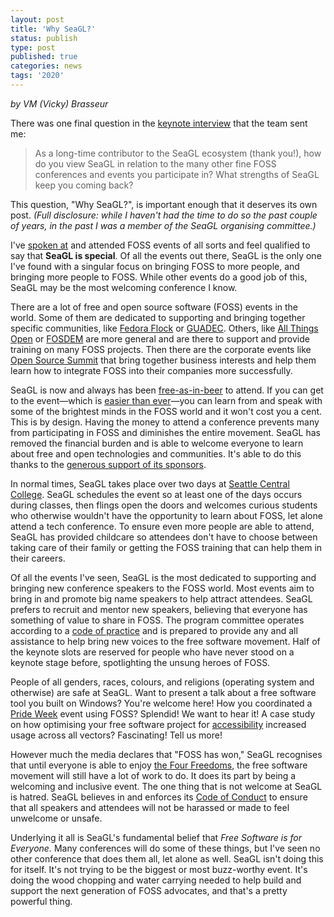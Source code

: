 ```yaml
---
layout: post
title: 'Why SeaGL?'
status: publish
type: post
published: true
categories: news
tags: '2020'
---
```

_by VM (Vicky) Brasseur_

There was one final question in the [keynote interview](/news/2020/09/08/vmbrasseur-keynote-interview) that the team sent me:

> As a long-time contributor to the SeaGL ecosystem (thank you!), how do you view SeaGL in relation to the many other fine FOSS conferences and events you participate in? What strengths of SeaGL keep you coming back?

This question, "Why SeaGL?", is important enough that it deserves its own post. _(Full disclosure: while I haven't had the time to do so the past couple of years, in the past I was a member of the SeaGL organising committee.)_

I've [spoken at](http://vmbrasseur.com/presentations/) and attended FOSS events of all sorts and feel qualified to say that **SeaGL is special**. Of all the events out there, SeaGL is the only one I've found with a singular focus on bringing FOSS to more people, and bringing more people to FOSS. While other events do a good job of this, SeaGL may be the most welcoming conference I know.

There are a lot of free and open source software (FOSS) events in the world. Some of them are dedicated to supporting and bringing together specific communities, like [Fedora Flock](https://flocktofedora.org) or [GUADEC](https://events.gnome.org/e/guadec2020). Others, like [All Things Open](https://www.allthingsopen.org) or [FOSDEM](http://fosdem.org) are more general and are there to support and provide training on many FOSS projects. Then there are the corporate events like [Open Source Summit](https://events.linuxfoundation.org/open-source-summit-north-america/) that bring together business interests and help them learn how to integrate FOSS into their companies more successfully.

SeaGL is now and always has been [free-as-in-beer](https://en.wiktionary.org/wiki/free_as_in_beer) to attend. If you can get to the event—which is [easier than ever](/news/2020/05/05/virtualconf-2020)—you can learn from and speak with some of the brightest minds in the FOSS world and it won't cost you a cent. This is by design. Having the money to attend a conference prevents many from participating in FOSS and diminishes the entire movement. SeaGL has removed the financial burden and is able to welcome everyone to learn about free and open technologies and communities. It's able to do this thanks to the [generous support of its sponsors](/sponsors/SeaGL_Exhibitor_Sponsor_Prospectus_2020.pdf).

In normal times, SeaGL takes place over two days at [Seattle Central College](https://seattlecentral.edu). SeaGL schedules the event so at least one of the days occurs during classes, then flings open the doors and welcomes curious students who otherwise wouldn't have the opportunity to learn about FOSS, let alone attend a tech conference. To ensure even more people are able to attend, SeaGL has provided childcare so attendees don't have to choose between taking care of their family or getting the FOSS training that can help them in their careers.

Of all the events I've seen, SeaGL is the most dedicated to supporting and bringing new conference speakers to the FOSS world. Most events aim to bring in and promote big name speakers to help attract attendees. SeaGL prefers to recruit and mentor new speakers, believing that everyone has something of value to share in FOSS. The program committee operates according to a [code of practice](/news/2020/07/13/code_of_practice) and is prepared to provide any and all assistance to help bring new voices to the free software movement. Half of the keynote slots are reserved for people who have never stood on a keynote stage before, spotlighting the unsung heroes of FOSS.<!--Not mentioning the awards here since I'm not sure whether they're happening this year.-->

People of all genders, races, colours, and religions (operating system and otherwise) are safe at SeaGL. Want to present a talk about a free software tool you built on Windows? You're welcome here! How you coordinated a [Pride Week](https://en.wikipedia.org/wiki/Gay_pride) event using FOSS? Splendid! We want to hear it! A case study on how optimising your free software project for [accessibility](https://en.wikipedia.org/wiki/Web_accessibility) increased usage across all vectors? Fascinating! Tell us more!

However much the media declares that "FOSS has won," SeaGL recognises that until everyone is able to enjoy [the Four Freedoms](https://en.wikipedia.org/wiki/Free_software#Definition_and_the_Four_Essential_Freedoms_of_Free_Software), the free software movement will still have a lot of work to do. It does its part by being a welcoming and inclusive event. The one thing that is not welcome at SeaGL is hatred. SeaGL believes in and enforces its [Code of Conduct](/code_of_conduct) to ensure that all speakers and attendees will not be harassed or made to feel unwelcome or unsafe.

Underlying it all is SeaGL's fundamental belief that _Free Software is for Everyone._ Many conferences will do some of these things, but I've seen no other conference that does them all, let alone as well. SeaGL isn't doing this for itself. It's not trying to be the biggest or most buzz-worthy event. It's doing the wood chopping and water carrying needed to help build and support the next generation of FOSS advocates, and that's a pretty powerful thing.
